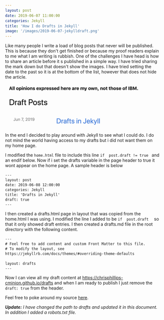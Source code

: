 ```yaml
---
layout: post
date: 2019-06-07 11:00:00
categories: Jekyll
title: 'How I do Drafts in Jekyll'
image: '/images/2019-06-07-jekylldraft.png'
---
```


Like many people I  write a load of blog posts that never will be published. This is because they don't get finished or because my proof readers explain to me what I am writing is rubbish.  One of the challenges I have head is how to share an article before it s published in a simple way. I have tried sharing the mark down but that doesn't show the images. I have tried setting the date to the past so it is at the bottom of the list, however that does not hide the article.


![](/images/2019-06-07-jekylldraft.png)

In the end I decided to play around with Jekyll to see what I could do. I do not mind the world having access to my drafts but i did not want them on my home page.

I modified the `home.html` file to include this line ` if  post.draft != true  ` and an endif below. Now if i set the drafts variable in the page header to true it wont appear on the home page.  A sample header is below
```
---
layout: post
date: 2019-06-08 12:00:00
categories: Jekyll
title: 'Drafts in Jekyll'
draft: true
---
```

I then created a drafts.html page in layout that was copied from the home.html I was using.  I modified the line I added to be `if  post.draft  ` so that it only showed draft entries. I then created a drafts.md file in the root directory with the following content.
```
---
# Feel free to add content and custom Front Matter to this file.
# To modify the layout, see https://jekyllrb.com/docs/themes/#overriding-theme-defaults

layout: drafts
---
```

Now I can view all my draft content at https://chrisphillips-cminion.github.io/drafts and when I am ready to publish I just remove the `draft: true`  from the header.


Feel free to poke around my source [here](https://github.com/chrisPhillips-cminion/ChrisPhillips-cminion.github.io).



***Update:** I have changed the path to drafts and updated it in this document. In addition I added a robots.txt file.*
